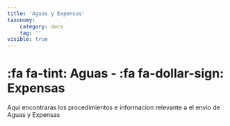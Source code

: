 ```yaml
---
title: 'Aguas y Expensas'
taxonomy:
    category: docs
    tag: ''
visible: true
---
```


# :fa fa-tint:  Aguas - :fa fa-dollar-sign: Expensas

Aqui encontraras los procedimientos  e informacion relevante a el envio de Aguas y Expensas